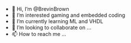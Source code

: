 - 👋 Hi, I’m @BrevinBrown
- 👀 I’m interested gaming and embedded coding
- 🌱 I’m currently learning ML and VHDL
- 💞️ I’m looking to collaborate on ...
- 📫 How to reach me ...

<!---
BrevinBrown/BrevinBrown is a ✨ special ✨ repository because its `README.md` (this file) appears on your GitHub profile.
You can click the Preview link to take a look at your changes.
--->
